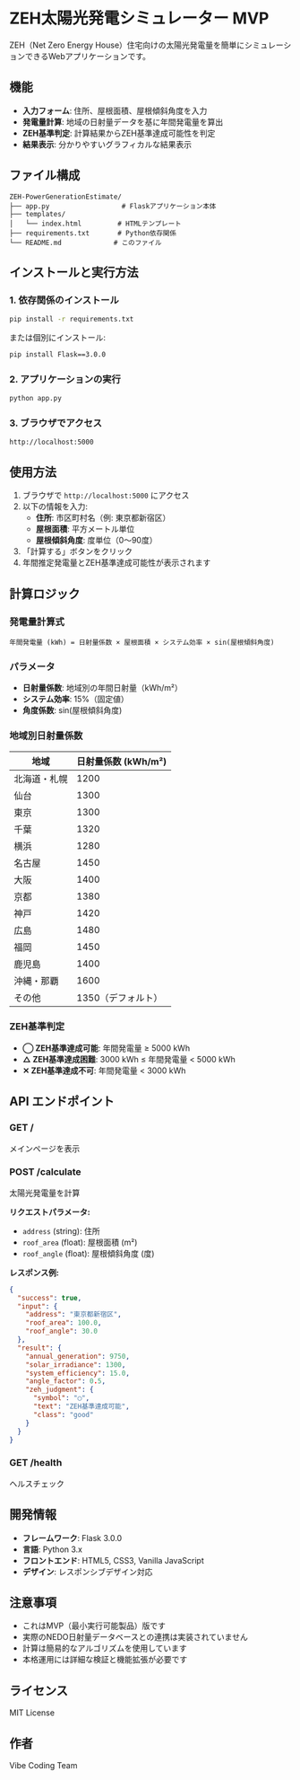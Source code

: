 # ZEH太陽光発電シミュレーター MVP

ZEH（Net Zero Energy House）住宅向けの太陽光発電量を簡単にシミュレーションできるWebアプリケーションです。

## 機能

- **入力フォーム**: 住所、屋根面積、屋根傾斜角度を入力
- **発電量計算**: 地域の日射量データを基に年間発電量を算出
- **ZEH基準判定**: 計算結果からZEH基準達成可能性を判定
- **結果表示**: 分かりやすいグラフィカルな結果表示

## ファイル構成

```
ZEH-PowerGenerationEstimate/
├── app.py                  # Flaskアプリケーション本体
├── templates/
│   └── index.html         # HTMLテンプレート
├── requirements.txt       # Python依存関係
└── README.md             # このファイル
```

## インストールと実行方法

### 1. 依存関係のインストール

```bash
pip install -r requirements.txt
```

または個別にインストール:

```bash
pip install Flask==3.0.0
```

### 2. アプリケーションの実行

```bash
python app.py
```

### 3. ブラウザでアクセス

```
http://localhost:5000
```

## 使用方法

1. ブラウザで `http://localhost:5000` にアクセス
2. 以下の情報を入力:
   - **住所**: 市区町村名（例: 東京都新宿区）
   - **屋根面積**: 平方メートル単位
   - **屋根傾斜角度**: 度単位（0〜90度）
3. 「計算する」ボタンをクリック
4. 年間推定発電量とZEH基準達成可能性が表示されます

## 計算ロジック

### 発電量計算式

```
年間発電量 (kWh) = 日射量係数 × 屋根面積 × システム効率 × sin(屋根傾斜角度)
```

### パラメータ

- **日射量係数**: 地域別の年間日射量（kWh/m²）
- **システム効率**: 15%（固定値）
- **角度係数**: sin(屋根傾斜角度)

### 地域別日射量係数

| 地域 | 日射量係数 (kWh/m²) |
|------|---------------------|
| 北海道・札幌 | 1200 |
| 仙台 | 1300 |
| 東京 | 1300 |
| 千葉 | 1320 |
| 横浜 | 1280 |
| 名古屋 | 1450 |
| 大阪 | 1400 |
| 京都 | 1380 |
| 神戸 | 1420 |
| 広島 | 1480 |
| 福岡 | 1450 |
| 鹿児島 | 1400 |
| 沖縄・那覇 | 1600 |
| その他 | 1350（デフォルト） |

### ZEH基準判定

- **◯ ZEH基準達成可能**: 年間発電量 ≥ 5000 kWh
- **△ ZEH基準達成困難**: 3000 kWh ≤ 年間発電量 < 5000 kWh  
- **✕ ZEH基準達成不可**: 年間発電量 < 3000 kWh

## API エンドポイント

### GET /
メインページを表示

### POST /calculate
太陽光発電量を計算

**リクエストパラメータ:**
- `address` (string): 住所
- `roof_area` (float): 屋根面積 (m²)
- `roof_angle` (float): 屋根傾斜角度 (度)

**レスポンス例:**
```json
{
  "success": true,
  "input": {
    "address": "東京都新宿区",
    "roof_area": 100.0,
    "roof_angle": 30.0
  },
  "result": {
    "annual_generation": 9750,
    "solar_irradiance": 1300,
    "system_efficiency": 15.0,
    "angle_factor": 0.5,
    "zeh_judgment": {
      "symbol": "◯",
      "text": "ZEH基準達成可能",
      "class": "good"
    }
  }
}
```

### GET /health
ヘルスチェック

## 開発情報

- **フレームワーク**: Flask 3.0.0
- **言語**: Python 3.x
- **フロントエンド**: HTML5, CSS3, Vanilla JavaScript
- **デザイン**: レスポンシブデザイン対応

## 注意事項

- これはMVP（最小実行可能製品）版です
- 実際のNEDO日射量データベースとの連携は実装されていません
- 計算は簡易的なアルゴリズムを使用しています
- 本格運用には詳細な検証と機能拡張が必要です

## ライセンス

MIT License

## 作者

Vibe Coding Team